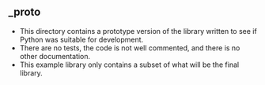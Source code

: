 ## _proto

- This directory contains a prototype version of the library written to see if Python was suitable for development.
- There are no tests, the code is not well commented, and there is no other documentation.
- This example library only contains a subset of what will be the final library.
